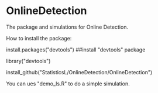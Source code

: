# OnlineDetection

The package and simulations for Online Detection.

How to install the package:

install.packages("devtools") ##install "devtools" package

library("devtools")

install_github("StatisticsL/OnlineDetection/OnlineDetection")

You can ues "demo_ls.R" to do a simple simulation.
